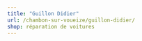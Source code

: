 ```yaml
---
title: "Guillon Didier"
url: /chambon-sur-voueize/guillon-didier/
shop: réparation de voitures
---
```

